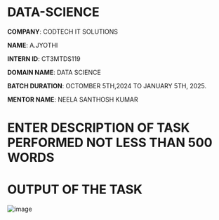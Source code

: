 # DATA-SCIENCE

**COMPANY**: CODTECH IT SOLUTIONS

**NAME**: A.JYOTHI

**INTERN ID**: CT3MTDS119

**DOMAIN NAME**: DATA SCIENCE 

**BATCH DURATION**: OCTOMBER 5TH,2024 TO JANUARY 5TH, 2025.

**MENTOR NAME**: NEELA SANTHOSH KUMAR 

# ENTER DESCRIPTION OF TASK PERFORMED NOT LESS THAN 500 WORDS 

# OUTPUT OF THE TASK

![image](https://github.com/user-attachments/assets/eaa05179-f0cb-485b-ae33-0451aa877964)

